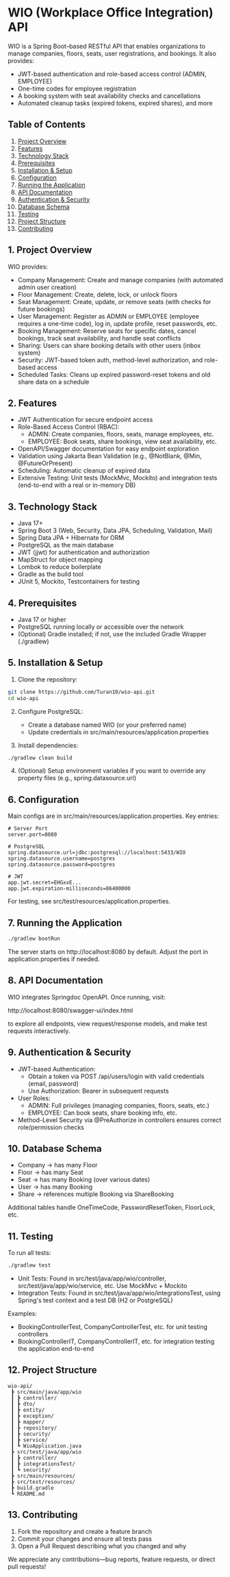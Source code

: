 # WIO (Workplace Office Integration) API

WIO is a Spring Boot–based RESTful API that enables organizations to manage companies, floors, seats, user registrations, and bookings. It also provides:

- JWT-based authentication and role-based access control (ADMIN, EMPLOYEE)
- One-time codes for employee registration
- A booking system with seat availability checks and cancellations
- Automated cleanup tasks (expired tokens, expired shares), and more

## Table of Contents
1. [Project Overview](#1-project-overview)
2. [Features](#2-features)
3. [Technology Stack](#3-technology-stack)
4. [Prerequisites](#4-prerequisites)
5. [Installation & Setup](#5-installation--setup)
6. [Configuration](#6-configuration)
7. [Running the Application](#7-running-the-application)
8. [API Documentation](#8-api-documentation)
9. [Authentication & Security](#9-authentication--security)
10. [Database Schema](#10-database-schema)
11. [Testing](#11-testing)
12. [Project Structure](#12-project-structure)
13. [Contributing](#13-contributing)

## 1. Project Overview

WIO provides:

- Company Management: Create and manage companies (with automated admin user creation)
- Floor Management: Create, delete, lock, or unlock floors
- Seat Management: Create, update, or remove seats (with checks for future bookings)
- User Management: Register as ADMIN or EMPLOYEE (employee requires a one-time code), log in, update profile, reset passwords, etc.
- Booking Management: Reserve seats for specific dates, cancel bookings, track seat availability, and handle seat conflicts
- Sharing: Users can share booking details with other users (inbox system)
- Security: JWT-based token auth, method-level authorization, and role-based access
- Scheduled Tasks: Cleans up expired password-reset tokens and old share data on a schedule

## 2. Features

- JWT Authentication for secure endpoint access
- Role-Based Access Control (RBAC):
    - ADMIN: Create companies, floors, seats, manage employees, etc.
    - EMPLOYEE: Book seats, share bookings, view seat availability, etc.
- OpenAPI/Swagger documentation for easy endpoint exploration
- Validation using Jakarta Bean Validation (e.g., @NotBlank, @Min, @FutureOrPresent)
- Scheduling: Automatic cleanup of expired data
- Extensive Testing: Unit tests (MockMvc, Mockito) and integration tests (end-to-end with a real or in-memory DB)

## 3. Technology Stack

- Java 17+
- Spring Boot 3 (Web, Security, Data JPA, Scheduling, Validation, Mail)
- Spring Data JPA + Hibernate for ORM
- PostgreSQL as the main database
- JWT (jjwt) for authentication and authorization
- MapStruct for object mapping
- Lombok to reduce boilerplate
- Gradle as the build tool
- JUnit 5, Mockito, Testcontainers for testing

## 4. Prerequisites

- Java 17 or higher
- PostgreSQL running locally or accessible over the network
- (Optional) Gradle installed; if not, use the included Gradle Wrapper (./gradlew)

## 5. Installation & Setup

1. Clone the repository:
```bash
git clone https://github.com/Turan10/wio-api.git
cd wio-api
```

2. Configure PostgreSQL:
    - Create a database named WIO (or your preferred name)
    - Update credentials in src/main/resources/application.properties

3. Install dependencies:
```bash
./gradlew clean build
```

4. (Optional) Setup environment variables if you want to override any property files (e.g., spring.datasource.url)

## 6. Configuration

Main configs are in src/main/resources/application.properties. Key entries:

```properties
# Server Port
server.port=8080

# PostgreSQL
spring.datasource.url=jdbc:postgresql://localhost:5433/WIO
spring.datasource.username=postgres
spring.datasource.password=postgres

# JWT
app.jwt.secret=EHGxxE...
app.jwt.expiration-milliseconds=86400000
```

For testing, see src/test/resources/application.properties.

## 7. Running the Application

```bash
./gradlew bootRun
```

The server starts on http://localhost:8080 by default. Adjust the port in application.properties if needed.

## 8. API Documentation

WIO integrates Springdoc OpenAPI. Once running, visit:

http://localhost:8080/swagger-ui/index.html

to explore all endpoints, view request/response models, and make test requests interactively.

## 9. Authentication & Security

- JWT-based Authentication:
    - Obtain a token via POST /api/users/login with valid credentials (email, password)
    - Use Authorization: Bearer <token> in subsequent requests
- User Roles:
    - ADMIN: Full privileges (managing companies, floors, seats, etc.)
    - EMPLOYEE: Can book seats, share booking info, etc.
- Method-Level Security via @PreAuthorize in controllers ensures correct role/permission checks

## 10. Database Schema

- Company → has many Floor
- Floor → has many Seat
- Seat → has many Booking (over various dates)
- User → has many Booking
- Share → references multiple Booking via ShareBooking

Additional tables handle OneTimeCode, PasswordResetToken, FloorLock, etc.

## 11. Testing

To run all tests:

```bash
./gradlew test
```

- Unit Tests: Found in src/test/java/app/wio/controller, src/test/java/app/wio/service, etc. Use MockMvc + Mockito
- Integration Tests: Found in src/test/java/app/wio/integrationsTest, using Spring's test context and a test DB (H2 or PostgreSQL)

Examples:
- BookingControllerTest, CompanyControllerTest, etc. for unit testing controllers
- BookingControllerIT, CompanyControllerIT, etc. for integration testing the application end-to-end

## 12. Project Structure

```
wio-api/
 ┣ src/main/java/app/wio
 ┃ ┣ controller/        
 ┃ ┣ dto/               
 ┃ ┣ entity/            
 ┃ ┣ exception/         
 ┃ ┣ mapper/            
 ┃ ┣ repository/        
 ┃ ┣ security/          
 ┃ ┣ service/           
 ┃ ┗ WioApplication.java
 ┣ src/test/java/app/wio
 ┃ ┣ controller/        
 ┃ ┣ integrationsTest/  
 ┃ ┗ security/          
 ┣ src/main/resources/  
 ┣ src/test/resources/
 ┣ build.gradle
 ┗ README.md
```

## 13. Contributing

1. Fork the repository and create a feature branch
2. Commit your changes and ensure all tests pass
3. Open a Pull Request describing what you changed and why

We appreciate any contributions—bug reports, feature requests, or direct pull requests!

